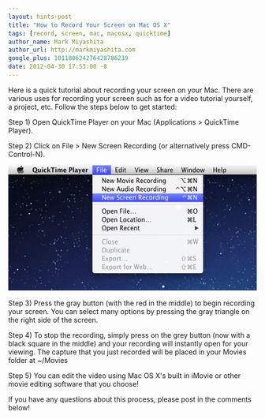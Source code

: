```yaml
---
layout: hints-post
title: "How to Record Your Screen on Mac OS X"
tags: [record, screen, mac, macosx, quicktime]
author_name: Mark Miyashita
author_url: http://markmiyashita.com
google_plus: 101180624276428786239
date: 2012-04-30 17:53:00 -8
---
```


Here is a quick tutorial about recording your screen on your Mac. There are various uses for recording your screen such as for a video tutorial yourself, a project, etc. Follow the steps below to get started:

Step 1) Open QuickTime Player on your Mac (Applications > QuickTime Player).

Step 2) Click on File > New Screen Recording (or alternatively press CMD-Control-N).

<img class="clear blog-image-full-border" src="/images/screen_record.png" title="Screen Recording">

Step 3) Press the gray button (with the red in the middle) to begin recording your screen. You can select many options by pressing the gray triangle on the right side of the screen.

Step 4) To stop the recording, simply press on the grey button (now with a black square in the middle) and your recording will instantly open for your viewing. The capture that you just recorded will be placed in your Movies folder at ~/Movies

Step 5) You can edit the video using Mac OS X's built in iMovie or other movie editing software that you choose!

If you have any questions about this process, please post in the comments below!